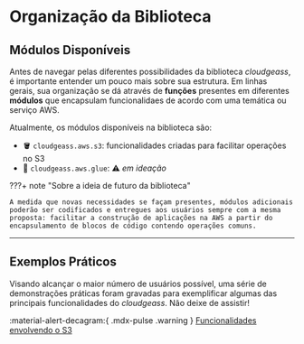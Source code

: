 # Organização da Biblioteca

## Módulos Disponíveis

Antes de navegar pelas diferentes possibilidades da biblioteca *cloudgeass*, é importante entender um pouco mais sobre sua estrutura. Em linhas gerais, sua organização se dá através de **funções** presentes em diferentes **módulos** que encapsulam funcionalidaes de acordo com uma temática ou serviço AWS.

Atualmente, os módulos disponíveis na biblioteca são:

- :bucket: `cloudgeass.aws.s3`: funcionalidades criadas para facilitar operações no S3
- :soap: `cloudgeass.aws.glue`: :warning: *em ideação*

???+ note "Sobre a ideia de futuro da biblioteca"
    
    A medida que novas necessidades se façam presentes, módulos adicionais poderão ser codificados e entregues aos usuários sempre com a mesma proposta: facilitar a construção de aplicações na AWS a partir do encapsulamento de blocos de código contendo operações comuns.

___

## Exemplos Práticos

Visando alcançar o maior número de usuários possível, uma série de demonstrações práticas foram gravadas para exemplificar algumas das principais funcionalidades do *cloudgeass*. Não deixe de assistir!

:material-alert-decagram:{ .mdx-pulse .warning } [Funcionalidades envolvendo o S3](./s3.md)